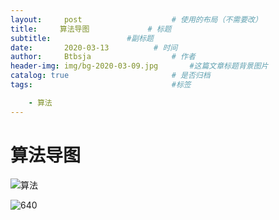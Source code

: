 ```yaml
---
layout:     post   				    # 使用的布局（不需要改）
title:     算法导图			    # 标题 
subtitle:                 #副标题
date:       2020-03-13			# 时间
author:     Btbsja					# 作者
header-img: img/bg-2020-03-09.jpg 	    #这篇文章标题背景图片
catalog: true 						# 是否归档
tags:								#标签

    - 算法
---
```


# 算法导图



![算法](https://gitee.com/btbsja/BlogImg/raw/master/blog/2020/03/20200313001312.png)

![640](https://gitee.com/btbsja/BlogImg/raw/master/blog/2020/03/20200313001320.png)
